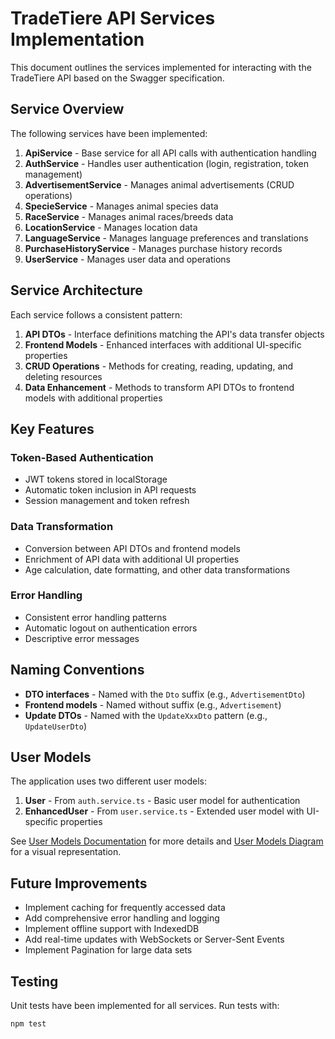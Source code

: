 # TradeTiere API Services Implementation

This document outlines the services implemented for interacting with the TradeTiere API based on the Swagger specification.

## Service Overview

The following services have been implemented:

1. **ApiService** - Base service for all API calls with authentication handling
2. **AuthService** - Handles user authentication (login, registration, token management)
3. **AdvertisementService** - Manages animal advertisements (CRUD operations)
4. **SpecieService** - Manages animal species data
5. **RaceService** - Manages animal races/breeds data
6. **LocationService** - Manages location data
7. **LanguageService** - Manages language preferences and translations
8. **PurchaseHistoryService** - Manages purchase history records
9. **UserService** - Manages user data and operations

## Service Architecture

Each service follows a consistent pattern:

1. **API DTOs** - Interface definitions matching the API's data transfer objects
2. **Frontend Models** - Enhanced interfaces with additional UI-specific properties
3. **CRUD Operations** - Methods for creating, reading, updating, and deleting resources
4. **Data Enhancement** - Methods to transform API DTOs to frontend models with additional properties

## Key Features

### Token-Based Authentication
- JWT tokens stored in localStorage
- Automatic token inclusion in API requests
- Session management and token refresh

### Data Transformation
- Conversion between API DTOs and frontend models
- Enrichment of API data with additional UI properties
- Age calculation, date formatting, and other data transformations

### Error Handling
- Consistent error handling patterns
- Automatic logout on authentication errors
- Descriptive error messages

## Naming Conventions

- **DTO interfaces** - Named with the `Dto` suffix (e.g., `AdvertisementDto`)
- **Frontend models** - Named without suffix (e.g., `Advertisement`)
- **Update DTOs** - Named with the `UpdateXxxDto` pattern (e.g., `UpdateUserDto`)

## User Models

The application uses two different user models:

1. **User** - From `auth.service.ts` - Basic user model for authentication
2. **EnhancedUser** - From `user.service.ts` - Extended user model with UI-specific properties

See [User Models Documentation](./docs/user-models.md) for more details and [User Models Diagram](./docs/user-models-diagram.md) for a visual representation.

## Future Improvements

- Implement caching for frequently accessed data
- Add comprehensive error handling and logging
- Implement offline support with IndexedDB
- Add real-time updates with WebSockets or Server-Sent Events
- Implement Pagination for large data sets

## Testing

Unit tests have been implemented for all services. Run tests with:

```
npm test
```
